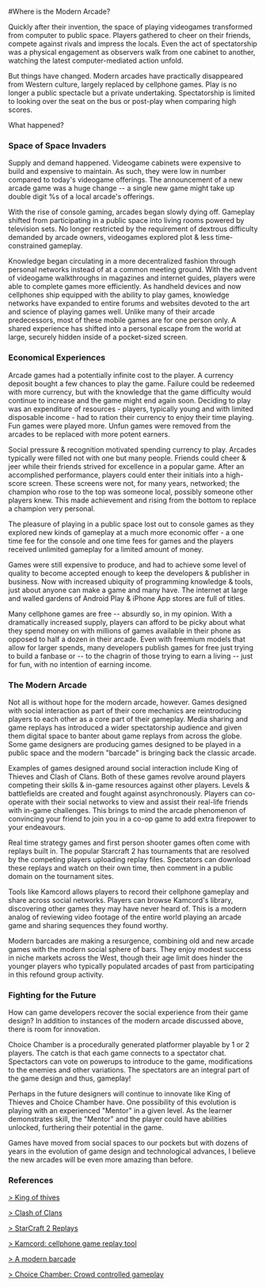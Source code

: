 #Where is the Modern Arcade?

Quickly after their invention, the space of playing videogames transformed from computer to public space. Players gathered to cheer on their friends, compete against rivals and impress the locals. Even the act of spectatorship was a physical engagement as observers walk from one cabinet to another, watching the latest computer-mediated action unfold.

But things have changed. Modern arcades have practically disappeared from Western culture, largely replaced by cellphone games. Play is no longer a public spectacle but a private undertaking. Spectatorship is limited to looking over the seat on the bus or post-play when comparing high scores. 

What happened?

### Space of Space Invaders

Supply and demand happened. Videogame cabinets were expensive to build and expensive to maintain. As such, they were low in number compared to today's videogame offerings. The announcement of a new arcade game was a huge change -- a single new game might take up double digit %s of a local arcade's offerings.

With the rise of console gaming, arcades began slowly dying off. Gameplay shifted from participating in a public space into living rooms powered by television sets. No longer restricted by the requirement of dextrous difficulty demanded by arcade owners, videogames explored plot & less time-constrained gameplay.

Knowledge began circulating in a more decentralized fashion through personal networks instead of at a common meeting ground. With the advent of videogame walkthroughs in magazines and internet guides, players were able to complete games more efficiently. As handheld devices and now cellphones ship equipped with the ability to play games, knowledge networks have expanded to entire forums and websites devoted to the art and science of playing games well. Unlike many of their arcade predecessors, most of these mobile games are for one person only. A shared experience has shifted into a personal escape from the world at large, securely hidden inside of a pocket-sized screen.

### Economical Experiences

Arcade games had a potentially infinite cost to the player. A currency deposit bought a few chances to play the game. Failure could be redeemed with more currency, but with the knowledge that the game difficulty would continue to increase and the game might end again soon. Deciding to play was an expenditure of resources - players, typically young and with limited disposable income - had to ration their currency to enjoy their time playing. Fun games were played more. Unfun games were removed from the arcades to be replaced with more potent earners.

Social pressure & recognition motivated spending currency to play. Arcades typically were filled not with one but many people. Friends could cheer & jeer while their friends strived for excellence in a popular game. After an accomplished performance, players could enter their initials into a high-score screen. These screens were not, for many years, networked; the champion who rose to the top was someone local, possibly someone other players knew. This made achievement and rising from the bottom to replace a champion very personal.

The pleasure of playing in a public space lost out to console games as they explored new kinds of gameplay at a much more economic offer - a one time fee for the console and one time fees for games and the players received unlimited gameplay for a limited amount of money.

Games were still expensive to produce, and had to achieve some level of quality to become accepted enough to keep the developers & publisher in business. Now with increased ubiquity of programming knowledge & tools, just about anyone can make a game and many have. The internet at large and walled gardens of Android Play & iPhone App stores are full of titles.

Many cellphone games are free -- absurdly so, in my opinion. With a dramatically increased supply, players can afford to be picky about what they spend money on with millions of games available in their phone as opposed to half a dozen in their arcade. Even with freemium models that allow for larger spends, many developers publish games for free just trying to build a fanbase or -- to the chagrin of those trying to earn a living -- just for fun, with no intention of earning income.

### The Modern Arcade

Not all is without hope for the modern arcade, however. Games designed with social interaction as part of their core mechanics are reintroducing players to each other as a core part of their gameplay. Media sharing and game replays has introduced a wider spectatorship audience and given them digital space to banter about game replays from across the globe. Some game designers are producing games designed to be played in a public space and the modern "barcade" is bringing back the classic arcade.

Examples of games designed around social interaction include King of Thieves and Clash of Clans. Both of these games revolve around players competing their skills & in-game resources against other players. Levels & battlefields are created and fought against asynchronously. Players can co-operate with their social networks to view and assist their real-life friends with in-game challenges. This brings to mind the arcade phenomenon of convincing your friend to join you in a co-op game to add extra firepower to your endeavours.

Real time strategy games and first person shooter games often come with replays built in. The popular Starcraft 2 has tournaments that are resolved by the competing players uploading replay files. Spectators can download these replays and watch on their own time, then comment in a public domain on the tournament sites.

Tools like Kamcord allows players to record their cellphone gameplay and share across social networks. Players can browse Kamcord's library, discovering other games they may have never heard of. This is a modern analog of reviewing video footage of the entire world playing an arcade game and sharing sequences they found worthy.

Modern barcades are making a resurgence, combining old and new arcade games with the modern social sphere of bars. They enjoy modest success in niche markets across the West, though their age limit does hinder the younger players who typically populated arcades of past from participating in this refound group activity.

### Fighting for the Future

How can game developers recover the social experience from their game design? In addition to instances of the modern arcade discussed above, there is room for innovation.

Choice Chamber is a procedurally generated platformer playable by 1 or 2 players. The catch is that each game connects to a spectator chat. Spectactors can vote on powerups to introduce to the game, modifications to the enemies and other variations. The spectators are an integral part of the game design and thus, gameplay!

Perhaps in the future designers will continue to innovate like King of Thieves and Choice Chamber have. One possibility of this evolution is playing with an experienced "Mentor" in a given level. As the learner demonstrates skill, the "Mentor" and the player could have abilities unlocked, furthering their potential in the game.

Games have moved from social spaces to our pockets but with dozens of years in the evolution of game design and technological advances, I believe the new arcades will be even more amazing than before.

### References

[> King of thives](http://www.kingofthieves.com/)

[> Clash of Clans](http://clashofclans.com/)

[> StarCraft 2 Replays](http://www.sc2win.com/)

[> Kamcord: cellphone game replay tool](https://kamcord.com)

[> A modern barcade](/babycastles/index.html)

[> Choice Chamber: Crowd controlled gameplay](http://choicechamber.com/)